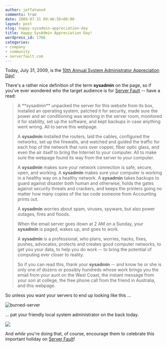 ```yaml
---
author: jeffatwood
comments: true
date: 2009-07-31 09:46:56+00:00
layout: post
slug: happy-sysadmin-appreciation-day
title: Happy SysAdmin Appreciation Day!
wordpress_id: 1766
categories:
- company
- community
- serverfault.com
---
```



Today, July 31, 2009, is the [10th Annual System Administrator Appreciation Day!](http://www.sysadminday.com/)



There's a rather nice definition of the term **sysadmin** on the page, so if you've ever wondered who the target audience is for [Server Fault](http://serverfault.com) -- have a read:





<blockquote>
 A **sysadmin** unpacked the server for this website from its box, installed an operating system, patched it for security, made sure the power and air conditioning was working in the server room, monitored it for stability, set up the software, and kept backups in case anything went wrong. All to serve this webpage.

> 
> 
A **sysadmin** installed the routers, laid the cables, configured the networks, set up the firewalls, and watched and guided the traffic for each hop of the network that runs over copper, fiber optic glass, and even the air itself to bring the Internet to your computer. All to make sure the webpage found its way from the server to your computer.

> 
> 
A **sysadmin** makes sure your network connection is safe, secure, open, and working. A **sysadmin** makes sure your computer is working in a healthy way on a healthy network. A **sysadmin** takes backups to guard against disaster both human and otherwise, holds the gates against security threats and crackers, and keeps the printers going no matter how many copies of the tax code someone from Accounting prints out.

> 
> 
A **sysadmin** worries about spam, viruses, spyware, but also power outages, fires and floods.

> 
> 
When the email server goes down at 2 AM on a Sunday, your **sysadmin** is paged, wakes up, and goes to work.

> 
> 
A **sysadmin** is a professional, who plans, worries, hacks, fixes, pushes, advocates, protects and creates good computer networks, to get you your data, to help you do work -- to bring the potential of computing ever closer to reality.

> 
> 
So if you can read this, thank your **sysadmin** -- and know he or she is only one of dozens or possibly hundreds whose work brings you the email from your aunt on the West Coast, the instant message from your son at college, the free phone call from the friend in Australia, and this webpage.
</blockquote>





So unless you want your servers to end up looking like this ...



![burned-server](/blog/images/2009-07-31-happy-sysadmin-appreciation-day/burned-server.jpg)



... pat your friendly local system administrator on the back today.



[![](http://serverfault.com/content/img/sf/logo.png)](http://serverfault.com)



And _while_ you're doing that, of course, encourage them to celebrate this important holiday on [Server Fault](http://serverfault.com)!





